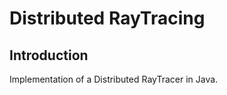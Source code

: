 Distributed RayTracing
======================

Introduction
------------

Implementation of a Distributed RayTracer in Java.
